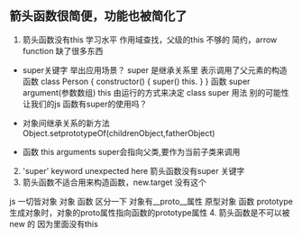 ## 箭头函数很简便，功能也被简化了
1. 箭头函数没有this  学习水平 作用域查找，父级的this
   不够的 
   简约，arrow function 缺了很多东西

- super关键字 举出应用场景？
  super 是继承关系里 表示调用了父元素的构造函数
  class Person {
      constructor() {
          super()
          this.
      }
  }
  函数 super  argument(参数数组) this 由运行的方式来决定 
  class super 用法
  别的可能性让我们的js 函数有super的使用吗？

 - 对象间继承关系的新方法  Object.setprototypeOf(childrenObject,fatherObject)
 - 函数 this arguments super会指向父类,要作为当前子类来调用

2. 'super' keyword unexpected here 箭头函数没有super 关键字
3. 箭头函数不适合用来构造函数，new.target 没有这个

js 一切皆对象 对象 函数 区分一下
对象有__proto__属性 原型对象
函数 prototype
生成对象时，对象的proto属性指向函数的prototype属性
4. 箭头函数是不可以被new 的 因为里面没有this